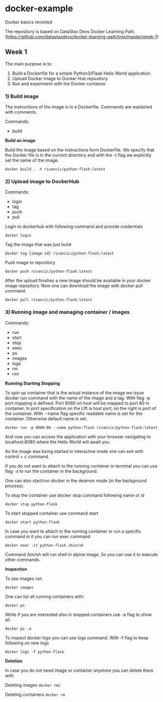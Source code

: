 # docker-example
Docker basics revisited

The repository is based on DataStax Devs Docker Learning Path. (https://github.com/datastaxdevs/docker-learning-path/tree/master/week-1)

## Week 1

The main purpose is to:
1) Build a Dockerfile for a simple Python3/Flask Hello World application.
2) Upload Docker image to Docker Hub repository.
3) Run and experiment with the Docker container.

### 1) Build image

The instructions of the image is in a Dockerfile. Commands are explained with comments.

Commands:
- build

**Build an image**

Build the image based on the instructions form Dockerfile.
We specify that the Docker file is in the current directory and with the -t flag we explicitly set the name of the image.

```docker build . -t rivancic/python-flask:latest```

### 2) Upload image to DockerHub

Commands:
- login
- tag
- push
- pull

Login to dockerhub with following command and provide credentials

```docker login```

Tag the image that was just build

```docker tag {image-id} rivancic/python-flask:latest```

Push image to repository

```docker push rivancic/python-flask:latest```

After the upload finishes a new image should be available in your docker image repository. Now one can download the image with docker pull command.

```docker pull rivancic/python-flask:latest```

### 3) Running image and managing container / images

Commands:
- run
- start
- stop
- exec
- ps
- images
- logs
- rm
- rmi

**Running Starting Stopping**

To spin up container that is the actual instance of the image we issue docker run command with the name of the image and a tag. 
With flag -p port mapping is defined. Port 8080 on host will be mapped to port 80 in container. In port specification on the Llft is host port, on the right is port of the container.
With --name flag specific readable name is set for the container. Otherwise default name is set.

```docker run -p 8080:80 --name python-flask rivancic/python-flask:latest```

And now you can access the application with your browser navigating to localhost:8080 where the Hello World will await you.

As the image was being started in interactive mode one can exit with control + c command.

If you do not want to attach to the running container in terminal you can use flag ```-d``` to run the container in the background.

One can also start/run docker in the deamon mode (in the background process).

To stop the container use docker stop command following name or id

```docker stop python-flask```

To start stopped container use command start

```docker start python-flask```

In case you want to attach to the running container or run a specific command in it you can run exec command

```docker exec -it python-flask /bin/sh```

Command /bin/sh will run shell in alpine image. So you can use it to execute other commands.

**Inspection**

To see images run 

```docker images```

One can list all running containers with:

```docker ps```

While if you are interested also in stopped containers use -a flag to show all.

```docker ps -a```

To inspect docker logs you can use logs command. With -f flag to keep following on new logs

```docker logs -f python-flask```

**Deletion**

In case you do not need image or container anymore you can delete them with 

Deleting images ```docker rmi```

Deleting containers  ```docker rm```